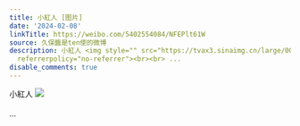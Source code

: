 ```yaml
---
title: 小紅人 [图片]
date: '2024-02-08'
linkTitle: https://weibo.com/5402554084/NFEPlt61W
source: 久保醬是ten使的微博
description: 小紅人 <img style="" src="https://tvax3.sinaimg.cn/large/005TCz76gy1hmmgxicwp5j307i0anwf3.jpg"
  referrerpolicy="no-referrer"><br><br> ...
disable_comments: true
---
```

小紅人 <img style="" src="https://tvax3.sinaimg.cn/large/005TCz76gy1hmmgxicwp5j307i0anwf3.jpg" referrerpolicy="no-referrer"><br><br> ...